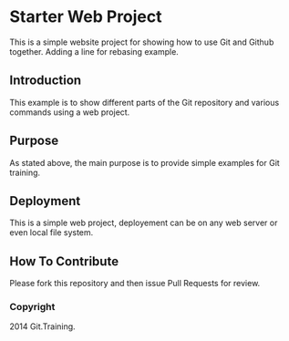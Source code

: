 # Starter Web Project

This is a simple website project for showing how to use Git and Github together. Adding a line for rebasing example.

## Introduction

This example is to show different parts of the Git repository and various commands using a web project.

## Purpose

As stated above, the main purpose is to provide simple examples for Git training.

## Deployment

This is a simple web project, deployement can be on any web server or even local file system.

## How To Contribute

Please fork this repository and then issue Pull Requests for review.

### Copyright

2014 Git.Training.
